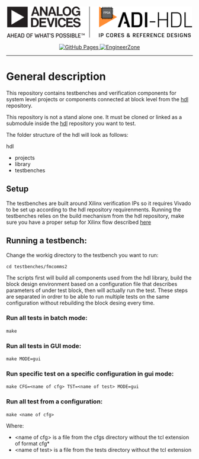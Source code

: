 <p align="center">
<img src="docs/sources/HDL_logo.png" width="500" alt="ADI HDL Logo"> </br>
</p>

<p align="center">
<a href="http://analogdevicesinc.github.io/testbenches/">
<img alt="GitHub Pages" src="https://img.shields.io/badge/docs-GitHub%20Pages-blue.svg">
</a>

<a href="https://ez.analog.com/fpga/f/q-a">
<img alt="EngineerZone" src="https://img.shields.io/badge/Support-on%20EngineerZone-blue.svg">
</a>
</p>

---
# General description

This repository contains testbenches and verification components for system level projects or components connected at block level from the [hdl](https://github.com/analogdevicesinc/hdl) repository.

This repository is not a stand alone one. It must be cloned or linked as a submodule inside the [hdl](https://github.com/analogdevicesinc/hdl) repository you want to test. 

The folder structure of the hdl will look as follows:

hdl
  - projects
  - library
  - testbenches
  
## Setup
The testbenches are built around Xilinx verification IPs so it requires Vivado to be set up according to the hdl repository requirenments. 
Running the testbenches relies on the build mechanism from the hdl repository,  make sure you have a proper setup for Xilinx flow described [here](https://wiki.analog.com/resources/fpga/docs/build)

## Running a testbench:

Change the workig directory to the testbench you want to run: 

	cd testbenches/fmcomms2

The scripts first will build all components used from the hdl library, build the block design environment based on a configuration file that describes parameters of under test block, then will actually run the test. 
These steps are separated in ordrer to be able to run multiple tests on the same configuration without rebuilding the block desing every time. 

### Run all tests in batch mode:

	make

### Run all tests in GUI mode:

	make MODE=gui

### Run specific test on a specific configuration in gui mode:

	make CFG=<name of cfg> TST=<name of test> MODE=gui

### Run all test from a configuration:

	make <name of cfg>


Where:

 * \<name of cfg\> is a file from the cfgs directory without the tcl extension of format cfg\*
 * \<name of test\> is a file from the tests directory without the tcl extension

